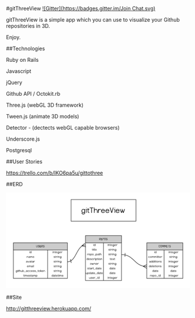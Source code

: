 #gitThreeView
[![Gitter](https://badges.gitter.im/Join Chat.svg)](https://gitter.im/ajkamel/gitThreeView?utm_source=badge&utm_medium=badge&utm_campaign=pr-badge&utm_content=badge)

gitThreeView is a simple app which you can use to visualize your Github repositories in 3D.

Enjoy.


##Technologies

Ruby on Rails

Javascript

jQuery

Github API / Octokit.rb

Three.js (webGL 3D framework)

Tween.js (animate 3D models)

Detector - (dectects webGL capable browsers)

Underscore.js

Postgresql

##User Stories

https://trello.com/b/IKO6pa5u/gittothree

##ERD

![gitThreeView](https://raw.githubusercontent.com/ajkamel/gitThreeView/master/githreeview_erd.png)

##Site

http://gitthreeview.herokuapp.com/

